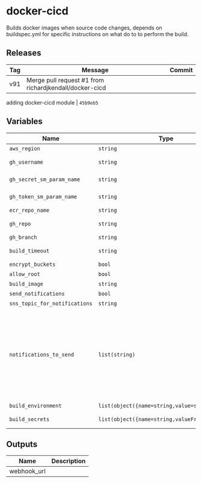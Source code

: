 docker-cicd
======


Builds docker images when source code changes, depends on buildspec.yml for specific instructions on what do to to perform the build.

Releases
------

|Tag | Message | Commit|
--- | --- | ---
v91 | Merge pull request #1 from richardjkendall/docker-cicd

adding docker-cicd module | `45b9eb5`

Variables
------

|Name | Type | Description | Default Value|
--- | --- | --- | ---
`aws_region` | `string` | region where provisioning should happen | ``
`gh_username` | `string` | GitHub username used to access your site source code repo | ``
`gh_secret_sm_param_name` | `string` | name of SSM parameter where GitHub webhook secret is stored | ``
`gh_token_sm_param_name` | `string` | name of SSM parameter where the GitHub Oauth token is stored | ``
`ecr_repo_name` | `string` | name of the ECR repo for the images once built | ``
`gh_repo` | `string` | name of repo containing site source and buildspec.yml file | ``
`gh_branch` | `string` | branch of git repo to use for changes | `master`
`build_timeout` | `string` | how long should we wait (in minutes) before assuming a build has failed | `20`
`encrypt_buckets` | `bool` | encrypt buckets with default AWS keys | `false`
`allow_root` | `bool` | allow build process to become root (sudo) | `false`
`build_image` | `string` | what build image should be used to run the build job | `aws/codebuild/standard:2.0`
`send_notifications` | `bool` | should pipeline notifications be sent | `false`
`sns_topic_for_notifications` | `string` | arn for sns topic to send notifications to | ``
`notifications_to_send` | `list(string)` | which notifications should we send, for values see here https://docs.aws.amazon.com/codestar-notifications/latest/userguide/concepts.html#concepts-api | `[codepipeline-pipeline-pipeline-execution-failed, codepipeline-pipeline-pipeline-execution-canceled, codepipeline-pipeline-pipeline-execution-started, codepipeline-pipeline-pipeline-execution-resumed, codepipeline-pipeline-pipeline-execution-succeeded, codepipeline-pipeline-pipeline-execution-superseded]`
`build_environment` | `list(object({name=string,value=string}))` | non secret environment variables | `[]`
`build_secrets` | `list(object({name=string,valueFrom=string}))` | secret environment variables taken from parameter store | `[]`

Outputs
------

|Name | Description|
--- | ---
webhook_url | 

